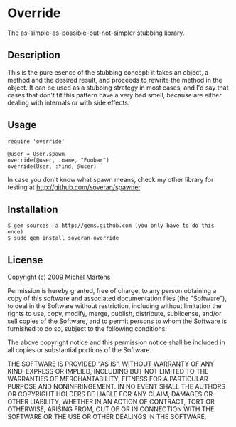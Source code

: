 Override
============

The as-simple-as-possible-but-not-simpler stubbing library.

Description
-----------

This is the pure esence of the stubbing concept: it takes an object, a
method and the desired result, and proceeds to rewrite the method in
the object. It can be used as a stubbing strategy in most cases, and
I'd say that cases that don't fit this pattern have a very bad smell,
because are either dealing with internals or with side effects.

Usage
-----

    require 'override'

    @user = User.spawn
    override(@user, :name, "Foobar")
    override(User, :find, @user)

In case you don't know what spawn means, check my other library for
testing at http://github.com/soveran/spawner.

Installation
------------

    $ gem sources -a http://gems.github.com (you only have to do this once)
    $ sudo gem install soveran-override

License
-------

Copyright (c) 2009 Michel Martens

Permission is hereby granted, free of charge, to any person
obtaining a copy of this software and associated documentation
files (the "Software"), to deal in the Software without
restriction, including without limitation the rights to use,
copy, modify, merge, publish, distribute, sublicense, and/or sell
copies of the Software, and to permit persons to whom the
Software is furnished to do so, subject to the following
conditions:

The above copyright notice and this permission notice shall be
included in all copies or substantial portions of the Software.

THE SOFTWARE IS PROVIDED "AS IS", WITHOUT WARRANTY OF ANY KIND,
EXPRESS OR IMPLIED, INCLUDING BUT NOT LIMITED TO THE WARRANTIES
OF MERCHANTABILITY, FITNESS FOR A PARTICULAR PURPOSE AND
NONINFRINGEMENT. IN NO EVENT SHALL THE AUTHORS OR COPYRIGHT
HOLDERS BE LIABLE FOR ANY CLAIM, DAMAGES OR OTHER LIABILITY,
WHETHER IN AN ACTION OF CONTRACT, TORT OR OTHERWISE, ARISING
FROM, OUT OF OR IN CONNECTION WITH THE SOFTWARE OR THE USE OR
OTHER DEALINGS IN THE SOFTWARE.
